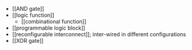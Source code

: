 - [[AND gate]]
- [[logic function]]
    - [[combinational function]]
- [[programmable logic block]]
- [[reconfigurable interconnect]]; inter-wired in different configurations
- [[XOR gate]]
